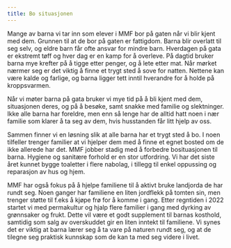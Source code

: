 ```yaml
---
title: Bo situasjonen
---
```

Mange av barna vi tar inn som elever i MMF bor på gaten når vi blir kjent med dem. Grunnen til at de bor på gaten er fattigdom. Barna blir overlatt til seg selv, og eldre barn får ofte ansvar for mindre barn. Hverdagen på gata er ekstremt tøff og hver dag er en kamp for å overleve. På dagtid bruker barna mye krefter på å tigge etter penger, og å lete etter mat. Når mørket nærmer seg er det viktig å finne et trygt sted å sove for natten. Nettene kan være kalde og farlige, og barna ligger tett inntil hverandre for å holde på kroppsvarmen. 

Når vi møter barna på gata bruker vi mye tid på å bli kjent med dem, situasjonen deres, og på å besøke, samt snakke med familie og slektninger. Ikke alle barna har foreldre, men enn så lenge har de alltid hatt noen i nær familie som klarer å ta seg av dem, hvis husstanden får litt hjelp av oss. 

Sammen finner vi en løsning slik at alle barna har et trygt sted å bo. I noen tilfeller trenger familier at vi hjelper dem med å finne et egnet bosted om de ikke allerede har det. MMF jobber stadig med å forbedre bosituasjonen til barna. Hygiene og sanitære forhold er en stor utfordring. Vi har det siste året kunnet bygge toaletter i flere nabolag, i tillegg til enkel oppussing og reparasjon av hus og hjem.  

MMF har også fokus på å hjelpe familiene til å aktivt bruke landjorda de har rundt seg. Noen ganger har familiene en liten jordflekk på tomten sin, men trenger støtte til f.eks å kjøpe frø for å komme i gang. Etter regntiden i 2022 startet vi med permakultur og hjalp flere familier i gang med dyrking av grønnsaker og frukt. Dette vil være et godt supplement til barnas kosthold, samtidig som salg av overskuddet gir en liten inntekt til familiene. Vi synes det er viktig at barna lærer seg å ta vare på naturen rundt seg, og at de tilegne seg praktisk kunnskap som de kan ta med seg videre i livet.

